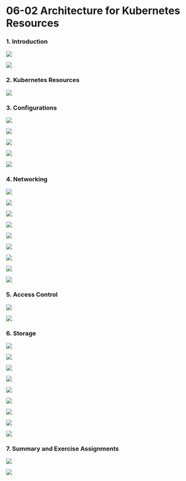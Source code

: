 
# 06-02 Architecture for Kubernetes Resources


### 1. Introduction


![](images/step-1.png)



![](images/step-2.png)


### 2. Kubernetes Resources


![](images/step-4.png)


### 3. Configurations


![](images/step-6.png)



![](images/step-7.png)



![](images/step-8.png)



![](images/step-9.png)



![](images/step-10.png)


### 4. Networking


![](images/step-12.png)



![](images/step-13.png)



![](images/step-14.png)



![](images/step-15.png)



![](images/step-16.png)



![](images/step-17.png)



![](images/step-18.png)



![](images/step-19.png)



![](images/step-20.png)


### 5. Access Control


![](images/step-22.png)



![](images/step-23.png)


### 6. Storage


![](images/step-25.png)



![](images/step-26.png)



![](images/step-27.png)



![](images/step-28.png)



![](images/step-29.png)



![](images/step-30.png)



![](images/step-31.png)



![](images/step-32.png)



![](images/step-33.png)


### 7. Summary and Exercise Assignments


![](images/step-35.png)



![](images/step-36.png)



